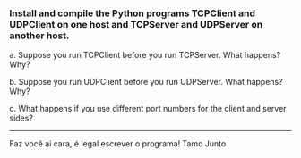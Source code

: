 ### Install and compile the Python programs TCPClient and UDPClient on one host and TCPServer and UDPServer on another host.


a. Suppose you run TCPClient before you run TCPServer. What happens?
Why?

b. Suppose you run UDPClient before you run UDPServer. What happens?
Why?

c. What happens if you use different port numbers for the client and server
sides?

---

Faz você ai cara, é legal escrever o programa! Tamo Junto